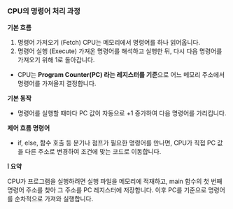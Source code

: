 ### CPU의 명령어 처리 과정

**기본 흐름**
1. 명령어 가져오기 (Fetch)
	CPU는 메모리에서 명령어를 하나 읽어옵니다.
2. 명령어 실행 (Execute)
	가져온 명령어를 해석하고 실행한 뒤, 다시 다음 명령어를 가져오기 위해 1로 돌아갑니다.

- CPU는 **Program Counter(PC) 라는 레지스터를 기준**으로 어느 메모리 주소에서 명령어를 가져올지 결정합니다.

**기본 동작**
- 명령어를 실행할 때마다 PC 값이 자동으로 +1 증가하여 다음 명령어를 가리킵니다.

**제어 흐름 명령어**
- if, else, 함수 호출 등 분기나 점프가 필요한 명령어를 만나면, CPU가 직접 PC 값을 다른 주소로 변경하여 조건에 맞는 코드로 이동합니다.

**❕ 요약**

CPU가 프로그램을 실행하려면 실행 파일을 메모리에 적재하고, main 함수의 첫 번째 명령어 주소를 찾아
그 주소를 PC 레지스터에 저장합니다. 이후 PC를 기준으로 명령어를 순차적으로 가져와 실행합니다.
